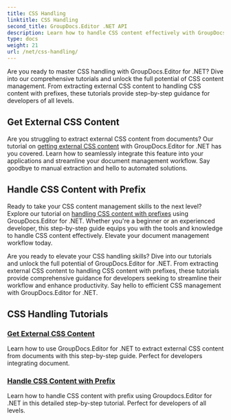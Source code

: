 ```yaml
---
title: CSS Handling
linktitle: CSS Handling
second_title: GroupDocs.Editor .NET API
description: Learn how to handle CSS content effectively with GroupDocs.Editor for .NET. Extract external CSS content and handle CSS content with prefixes effortlessly.
type: docs
weight: 21
url: /net/css-handling/
---
```


Are you ready to master CSS handling with GroupDocs.Editor for .NET? Dive into our comprehensive tutorials and unlock the full potential of CSS content management. From extracting external CSS content to handling CSS content with prefixes, these tutorials provide step-by-step guidance for developers of all levels.

## Get External CSS Content

Are you struggling to extract external CSS content from documents? Our tutorial on [getting external CSS content](./get-external-css-content/) with GroupDocs.Editor for .NET has you covered. Learn how to seamlessly integrate this feature into your applications and streamline your document management workflow. Say goodbye to manual extraction and hello to automated solutions.

## Handle CSS Content with Prefix

Ready to take your CSS content management skills to the next level? Explore our tutorial on [handling CSS content with prefixes](./handle-css-content-with-prefix/) using GroupDocs.Editor for .NET. Whether you're a beginner or an experienced developer, this step-by-step guide equips you with the tools and knowledge to handle CSS content effectively. Elevate your document management workflow today.

Are you ready to elevate your CSS handling skills? Dive into our tutorials and unlock the full potential of GroupDocs.Editor for .NET. From extracting external CSS content to handling CSS content with prefixes, these tutorials provide comprehensive guidance for developers seeking to streamline their workflow and enhance productivity. Say hello to efficient CSS management with GroupDocs.Editor for .NET. 
## CSS Handling Tutorials
### [Get External CSS Content](./get-external-css-content/)
Learn how to use GroupDocs.Editor for .NET to extract external CSS content from documents with this step-by-step guide. Perfect for developers integrating document.
### [Handle CSS Content with Prefix](./handle-css-content-with-prefix/)
Learn how to handle CSS content with prefix using Groupdocs.Editor for .NET in this detailed step-by-step tutorial. Perfect for developers of all levels.